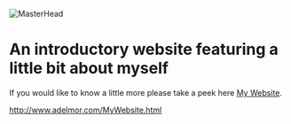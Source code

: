 ![MasterHead](https://www.safersociety.com/wp-content/uploads/2018/04/Gif-animation-hello.gif)

# An introductory website featuring a little bit about myself

If you would like to know a little more please take a peek here <a href="https://www.adelmor.com/MyWebsite.html" class="active">My Website</a>.


http://www.adelmor.com/MyWebsite.html
